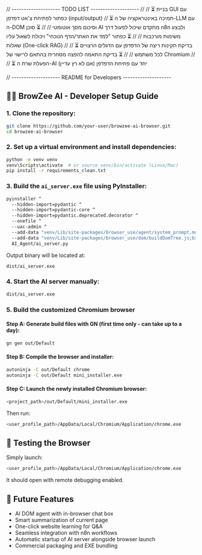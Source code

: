 
// -------------------- TODO LIST -------------------- //
// ⏳ בניית GUI עם כפתור לפתיחת צ'אט דפדפן (input/output)
// ⏳ תמיכה באינטראקציה של ה-LLM עם ה-DOM וסיכום מסך אוטומטי
//
// ⏳ סוכן AI מתקדם שיכול לפעול דרך n8n ולבצע משימות מורכבות
//
// ⏳ כפתור "למד את האתר/הדף הנוכחי" ויכולת לשאול עליו שאלות (One-click RAG)
//
// ⏳ בדיקת תקינות ריצה של הדפדפן עם הדגלים הרצויים לכל משתמש
//
// ⏳ בדיקת התאמה להפצה מסחרית בהתאם לרישוי של Chromium
//
// ⏳ הפעלת שרת ה-AI יחד עם פתיחת הדפדפן (אם לא רץ עדיין)

// -------------------- README for Developers --------------------

## 🧑‍💻 BrowZee AI - Developer Setup Guide

### 1. Clone the repository:

```bash
git clone https://github.com/your-user/browzee-ai-browser.git
cd browzee-ai-browser
```

### 2. Set up a virtual environment and install dependencies:

```bash
python -m venv venv
venv\Scripts\activate  # or source venv/bin/activate (Linux/Mac)
pip install -r requirements_clean.txt
```

### 3. Build the `ai_server.exe` file using PyInstaller:

```bash
pyinstaller ^
  --hidden-import=pydantic ^
  --hidden-import=pydantic-core ^
  --hidden-import=pydantic.deprecated.decorator ^
  --onefile ^
  --uac-admin ^
  --add-data "venv/Lib/site-packages/browser_use/agent/system_prompt.md;browser_use/agent" ^
  --add-data "venv/Lib/site-packages/browser_use/dom/buildDomTree.js;browser_use/dom" ^
  AI_Agent/ai_server.py
```

Output binary will be located at:

```bash
dist/ai_server.exe
```

### 4. Start the AI server manually:

```bash
dist/ai_server.exe
```

### 5. Build the customized Chromium browser

#### Step A: Generate build files with GN (first time only - can take up to a day):

```bash
gn gen out/Default
```

#### Step B: Compile the browser and installer:

```bash
autoninja -C out/Default chrome
autoninja -C out/Default mini_installer.exe
```

#### Step C: Launch the newly installed Chromium browser:

```bash
<project_path>/out/Default/mini_installer.exe
```

Then run:

```bash
<user_profile_path>/AppData/Local/Chromium/Application/chrome.exe
```

## 🧪 Testing the Browser

Simply launch:

```bash
<user_profile_path>/AppData/Local/Chromium/Application/chrome.exe
```

It should open with remote debugging enabled.

## 🧩 Future Features

- AI DOM agent with in-browser chat box
- Smart summarization of current page
- One-click website learning for Q&A
- Seamless integration with n8n workflows
- Automatic startup of AI server alongside browser launch
- Commercial packaging and EXE bundling
